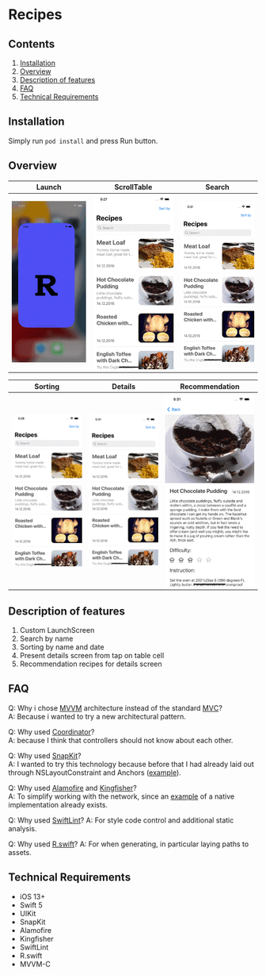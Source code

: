 # Recipes

## Contents
1. [Installation](#installation)
2. [Overview](#overview)
3. [Description of features](#description-of-features)
4. [FAQ](#faq)
5. [Technical Requirements](#technical-requirements)

## Installation
Simply run `pod install` and press Run button.

## Overview

<table>
	<thead>
		<tr>
			<th>Launch</th>
			<th>ScrollTable</th>
      <th>Search</th>
		</tr>
	</thead>
	<tbody>
		<tr>
			<td>
				<img width="250" src="Resources/LaunchScreen.gif">
			</td>
			<td>
				<img width="250" src="Resources/ScrollTable.gif">
        </td>
			<td>
        <img width="250" src="Resources/Search.gif">
			</td>
		</tr>
	</tbody>
</table>

<table>
	<thead>
		<tr>
			<th>Sorting</th>
			<th>Details</th>
      <th>Recommendation</th>
		</tr>
	</thead>
	<tbody>
		<tr>
			<td>
				<img width="250" src="Resources/Sort.gif">
			</td>
			<td>
				<img width="250" src="Resources/DetailsScreen.gif">
        </td>
			<td>
        <img width="250" src="Resources/Recomendation.gif">
			</td>
		</tr>
	</tbody>
</table>

## Description of features
1. Custom LaunchScreen
2. Search by name
3. Sorting by name and date
4. Present details screen from tap on table cell
5. Recommendation recipes for details screen

## FAQ

Q: Why i chose [MVVM](https://www.wikiwand.com/ru/Model-View-ViewModel) architecture instead of the standard [MVС](https://ru.wikipedia.org/wiki/Model-View-Controller)? </br>
A: Because i wanted to try a new architectural pattern.

Q: Why used [Coordinator](https://saad-eloulladi.medium.com/ios-coordinator-pattern-in-swift-39a15aa3b01b)? </br>
A: because I think that controllers should not know about each other.

Q: Why used [SnapKit](https://github.com/SnapKit/SnapKit)? </br>
A: I wanted to try this technology because before that I had already laid out through NSLayoutConstraint and Anchors ([example](https://github.com/NikitaRekaev/Coder)).

Q: Why used [Alamofire](https://github.com/Alamofire/Alamofire) and [Kingfisher](https://github.com/onevcat/Kingfisher)? </br>
A: To simplify working with the network, since an [example](https://github.com/NikitaRekaev/Coder) of a native implementation already exists.

Q: Why used [SwiftLint](https://github.com/realm/SwiftLint)?
A: For style code control and additional static analysis.

Q: Why used [R.swift](https://github.com/mac-cain13/R.swift)?
A: For when generating, in particular laying paths to assets.

## Technical Requirements

* iOS 13+
* Swift 5
* UIKit
* SnapKit
* Alamofire
* Kingfisher
* SwiftLint
* R.swift
* MVVM-C
